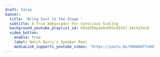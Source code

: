 ```yaml
---
draft: false
banner:
  title: 'Bring Soul to the Stage '
  subtitle: A True Ambassador For Conscious Scaling
  background_youtube_playlist_id: K8x8Z0Hq1mOvU83vdIVS7-ImcVqTmc6
  video_button:
    enable: true
    label: Watch Barry's Speaker Reel
    mediaLink_supports_youtube_vimeo: 'https://youtu.be/hHOAOAT7o98'
---
```



